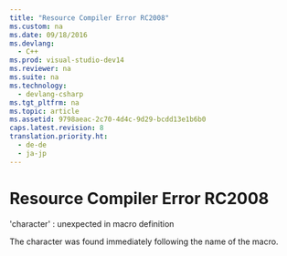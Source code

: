 ```yaml
---
title: "Resource Compiler Error RC2008"
ms.custom: na
ms.date: 09/18/2016
ms.devlang: 
  - C++
ms.prod: visual-studio-dev14
ms.reviewer: na
ms.suite: na
ms.technology: 
  - devlang-csharp
ms.tgt_pltfrm: na
ms.topic: article
ms.assetid: 9798aeac-2c70-4d4c-9d29-bcdd13e1b6b0
caps.latest.revision: 8
translation.priority.ht: 
  - de-de
  - ja-jp
---
```

# Resource Compiler Error RC2008
'character' : unexpected in macro definition  
  
 The character was found immediately following the name of the macro.